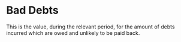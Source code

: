 # Bad Debts
This is the value, during the relevant period, for the amount of debts incurred which are owed and unlikely to be paid back.